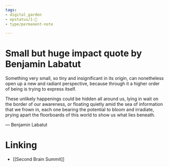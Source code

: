 ```yaml
---
tags: 
- digital_garden
- epstatus/1-🌱
- type/permanent-note

---
```

# Small but huge impact quote by Benjamin Labatut
Something very small, so tiny and insignificant in its origin, can nonetheless open up a new and radiant perspective, because through it a higher order of being is trying to express itself.

These unlikely happenings could be hidden all around us, lying in wait on the border of our awareness, or floating quietly amid the sea of information that we frown in, each one bearing the potential to bloom and irradiate, prying apart the floorboards of this world to show us what lies beneath.

— Benjamin Labatut
# Linking
+ [[Second Brain Summit]]

